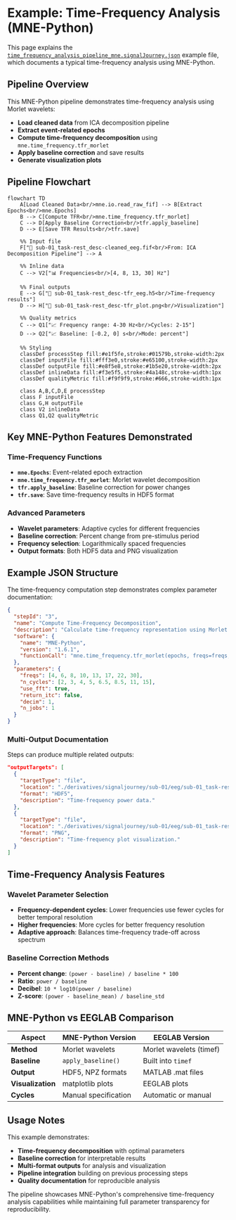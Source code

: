 # Example: Time-Frequency Analysis (MNE-Python)

This page explains the [`time_frequency_analysis_pipeline_mne.signalJourney.json`](https://github.com/neuromechanist/signalJourney/blob/main/schema/examples/time_frequency_analysis_pipeline_mne.signalJourney.json) example file, which documents a typical time-frequency analysis using MNE-Python.

## Pipeline Overview

This MNE-Python pipeline demonstrates time-frequency analysis using Morlet wavelets:
- **Load cleaned data** from ICA decomposition pipeline
- **Extract event-related epochs**
- **Compute time-frequency decomposition** using `mne.time_frequency.tfr_morlet`
- **Apply baseline correction** and save results
- **Generate visualization plots**

## Pipeline Flowchart

```mermaid
flowchart TD
    A[Load Cleaned Data<br/>mne.io.read_raw_fif] --> B[Extract Epochs<br/>mne.Epochs]
    B --> C[Compute TFR<br/>mne.time_frequency.tfr_morlet]
    C --> D[Apply Baseline Correction<br/>tfr.apply_baseline]
    D --> E[Save TFR Results<br/>tfr.save]
    
    %% Input file
    F["📁 sub-01_task-rest_desc-cleaned_eeg.fif<br/>From: ICA Decomposition Pipeline"] --> A
    
    %% Inline data
    C --> V2["📊 Frequencies<br/>[4, 8, 13, 30] Hz"]
    
    %% Final outputs
    E --> G["💾 sub-01_task-rest_desc-tfr_eeg.h5<br/>Time-frequency results"]
    D --> H["💾 sub-01_task-rest_desc-tfr_plot.png<br/>Visualization"]
    
    %% Quality metrics
    C --> Q1["📈 Frequency range: 4-30 Hz<br/>Cycles: 2-15"]
    D --> Q2["📈 Baseline: [-0.2, 0] s<br/>Mode: percent"]

    %% Styling
    classDef processStep fill:#e1f5fe,stroke:#01579b,stroke-width:2px
    classDef inputFile fill:#fff3e0,stroke:#e65100,stroke-width:2px
    classDef outputFile fill:#e8f5e8,stroke:#1b5e20,stroke-width:2px
    classDef inlineData fill:#f3e5f5,stroke:#4a148c,stroke-width:1px
    classDef qualityMetric fill:#f9f9f9,stroke:#666,stroke-width:1px

    class A,B,C,D,E processStep
    class F inputFile
    class G,H outputFile
    class V2 inlineData
    class Q1,Q2 qualityMetric
```

## Key MNE-Python Features Demonstrated

### Time-Frequency Functions
- **`mne.Epochs`**: Event-related epoch extraction
- **`mne.time_frequency.tfr_morlet`**: Morlet wavelet decomposition
- **`tfr.apply_baseline`**: Baseline correction for power changes
- **`tfr.save`**: Save time-frequency results in HDF5 format

### Advanced Parameters
- **Wavelet parameters**: Adaptive cycles for different frequencies
- **Baseline correction**: Percent change from pre-stimulus period
- **Frequency selection**: Logarithmically spaced frequencies
- **Output formats**: Both HDF5 data and PNG visualization

## Example JSON Structure

The time-frequency computation step demonstrates complex parameter documentation:

```json
{
  "stepId": "3",
  "name": "Compute Time-Frequency Decomposition",
  "description": "Calculate time-frequency representation using Morlet wavelets.",
  "software": {
    "name": "MNE-Python",
    "version": "1.6.1",
    "functionCall": "mne.time_frequency.tfr_morlet(epochs, freqs=freqs, n_cycles=n_cycles, return_itc=False)"
  },
  "parameters": {
    "freqs": [4, 6, 8, 10, 13, 17, 22, 30],
    "n_cycles": [2, 3, 4, 5, 6.5, 8.5, 11, 15],
    "use_fft": true,
    "return_itc": false,
    "decim": 1,
    "n_jobs": 1
  }
}
```

### Multi-Output Documentation
Steps can produce multiple related outputs:

```json
"outputTargets": [
  {
    "targetType": "file",
    "location": "./derivatives/signaljourney/sub-01/eeg/sub-01_task-rest_desc-tfr_eeg.h5",
    "format": "HDF5",
    "description": "Time-frequency power data."
  },
  {
    "targetType": "file", 
    "location": "./derivatives/signaljourney/sub-01/eeg/sub-01_task-rest_desc-tfr_plot.png",
    "format": "PNG",
    "description": "Time-frequency plot visualization."
  }
]
```

## Time-Frequency Analysis Features

### Wavelet Parameter Selection
- **Frequency-dependent cycles**: Lower frequencies use fewer cycles for better temporal resolution
- **Higher frequencies**: More cycles for better frequency resolution
- **Adaptive approach**: Balances time-frequency trade-off across spectrum

### Baseline Correction Methods
- **Percent change**: `(power - baseline) / baseline * 100`
- **Ratio**: `power / baseline`
- **Decibel**: `10 * log10(power / baseline)`
- **Z-score**: `(power - baseline_mean) / baseline_std`

## MNE-Python vs EEGLAB Comparison

| Aspect | MNE-Python Version | EEGLAB Version |
|--------|-------------------|----------------|
| **Method** | Morlet wavelets | Morlet wavelets (timef) |
| **Baseline** | `apply_baseline()` | Built into `timef` |
| **Output** | HDF5, NPZ formats | MATLAB .mat files |
| **Visualization** | matplotlib plots | EEGLAB plots |
| **Cycles** | Manual specification | Automatic or manual |

## Usage Notes

This example demonstrates:
- **Time-frequency decomposition** with optimal parameters
- **Baseline correction** for interpretable results
- **Multi-format outputs** for analysis and visualization
- **Pipeline integration** building on previous processing steps
- **Quality documentation** for reproducible analysis

The pipeline showcases MNE-Python's comprehensive time-frequency analysis capabilities while maintaining full parameter transparency for reproducibility. 